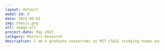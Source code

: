 ```yaml
---
layout: default
modal-id: 6
date: 2023-09-01
img: thesis.png
alt: image-alt
project-date: May 2023
category: Masters Research
description: I am a graduate researcher at MIT CSAIL studying human perception and assessment of writing quality by leveraging data from a short story competition (user submitted written prose and their associated rankings). Currently, there exists no objective linguistic metrics that capture what it means for something to be well written, and even state of the art NLP models lack quality prediction capabilities. 
---
```


